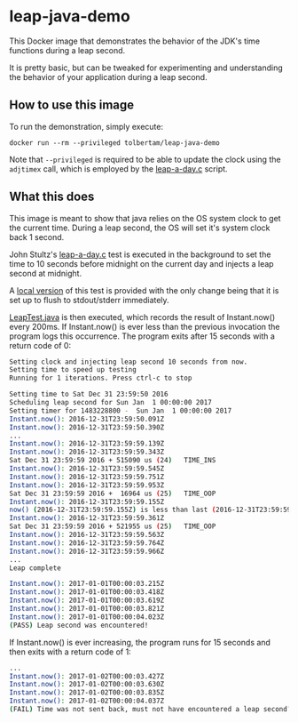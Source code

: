 # leap-java-demo

This Docker image that demonstrates the behavior of the JDK's time functions during a leap second.

It is pretty basic, but can be tweaked for experimenting and understanding the behavior of your application during a leap second.

## How to use this image

To run the demonstration, simply execute:

```
docker run --rm --privileged tolbertam/leap-java-demo
```

Note that `--privileged` is required to be able to update the clock using the `adjtimex` call, which is employed by the [leap-a-day.c][leap-a-day] script.

## What this does

This image is meant to show that java relies on the OS system clock to get the current time.  During a leap second, the OS will set it's system clock back 1 second.

John Stultz's [leap-a-day.c][leap-a-day] test is executed in the background to set the time to 10 seconds before midnight on the current day and injects a leap second at midnight.

A [local version](/leap-a-day.c#L188-L190) of this test is provided with the only change being that it is set up to flush to stdout/stderr immediately.

[LeapTest.java](/LeapTest.java) is then executed, which records the result of Instant.now() every 200ms.  If Instant.now() is ever less than the previous invocation the program logs this occurrence.  The program exits after 15 seconds with a return code of 0:

```sh
Setting clock and injecting leap second 10 seconds from now.
Setting time to speed up testing
Running for 1 iterations. Press ctrl-c to stop

Setting time to Sat Dec 31 23:59:50 2016
Scheduling leap second for Sun Jan  1 00:00:00 2017
Setting timer for 1483228800 -  Sun Jan  1 00:00:00 2017
Instant.now(): 2016-12-31T23:59:50.091Z
Instant.now(): 2016-12-31T23:59:50.390Z
...
Instant.now(): 2016-12-31T23:59:59.139Z
Instant.now(): 2016-12-31T23:59:59.343Z
Sat Dec 31 23:59:59 2016 + 515090 us (24)   TIME_INS
Instant.now(): 2016-12-31T23:59:59.545Z
Instant.now(): 2016-12-31T23:59:59.751Z
Instant.now(): 2016-12-31T23:59:59.953Z
Sat Dec 31 23:59:59 2016 +  16964 us (25)   TIME_OOP
Instant.now(): 2016-12-31T23:59:59.155Z
now() (2016-12-31T23:59:59.155Z) is less than last (2016-12-31T23:59:59.953Z), leap second must have been encountered. <--
Instant.now(): 2016-12-31T23:59:59.361Z
Sat Dec 31 23:59:59 2016 + 521955 us (25)   TIME_OOP
Instant.now(): 2016-12-31T23:59:59.563Z
Instant.now(): 2016-12-31T23:59:59.764Z
Instant.now(): 2016-12-31T23:59:59.966Z
...
Leap complete

Instant.now(): 2017-01-01T00:00:03.215Z
Instant.now(): 2017-01-01T00:00:03.418Z
Instant.now(): 2017-01-01T00:00:03.619Z
Instant.now(): 2017-01-01T00:00:03.821Z
Instant.now(): 2017-01-01T00:00:04.023Z
(PASS) Leap second was encountered!
```

If Instant.now() is ever increasing, the program runs for 15 seconds and then exits with a return code of 1:

```sh
...
Instant.now(): 2017-01-02T00:00:03.427Z
Instant.now(): 2017-01-02T00:00:03.630Z
Instant.now(): 2017-01-02T00:00:03.835Z
Instant.now(): 2017-01-02T00:00:04.037Z
(FAIL) Time was not sent back, must not have encountered a leap second?
```

[leap-a-day]: https://github.com/johnstultz-work/timetests/blob/master/leap-a-day.c
